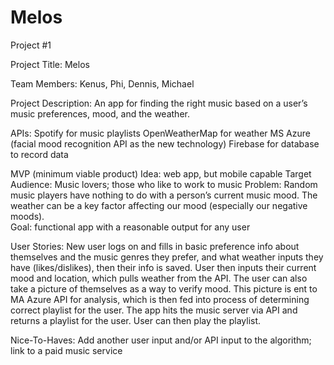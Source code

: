 # Melos
Project #1

Project Title:  Melos

Team Members: Kenus, Phi, Dennis, Michael

Project Description: An app for finding the right music based on a user’s music preferences, mood, and the weather.  

APIs: 
  Spotify for music playlists
  OpenWeatherMap for weather 
  MS Azure (facial mood recognition API as the new technology)
  Firebase for database to record data 

MVP (minimum viable product)
  Idea: web app, but mobile capable
  Target Audience: Music lovers; those who like to work to music
  Problem: Random music players have nothing to do with a person’s current music mood.  The weather can be a key factor       affecting our mood (especially our negative moods).  
  Goal: functional app with a reasonable output for any user

User Stories: New user logs on and fills in basic preference info about themselves and the music genres they prefer, and what weather inputs they have (likes/dislikes), then their info is saved.  User then inputs their current mood and location, which pulls weather from the API.  The user can also take a picture of themselves  as a way to verify mood.  This picture is ent to MA Azure API for analysis, which is then fed into process of determining correct playlist for the user.  The app hits the music server via API and returns a playlist for the user.  User can then play the playlist.

Nice-To-Haves: Add another user input and/or API input to the algorithm; link to a paid music service  
